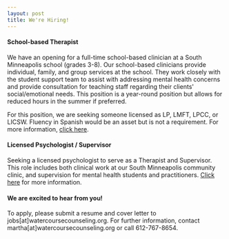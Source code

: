 ```yaml
---
layout: post
title: We're Hiring!
---
```


#### School-based Therapist

We have an opening for a full-time school-based clinician at a South Minneapolis school (grades 3-8). Our school-based clinicians provide individual, family, and group services at the school. They work closely with the student support team to assist with addressing mental health concerns and provide consultation for teaching staff regarding their clients' social/emotional needs. This position is a year-round position but allows for reduced hours in the summer if preferred.

For this position, we are seeking someone licensed as LP, LMFT, LPCC, or LICSW. Fluency in Spanish would be an asset but is not a requirement. For more information, [click here](http://www.minnesotanonprofits.org/job-details?id=130404).

#### Licensed Psychologist / Supervisor

Seeking a licensed psychologist to serve as a Therapist and Supervisor. This role includes both clinical work at our South Minneapolis community clinic, and supervision for mental health students and practitioners. [Click here](http://www.minnesotanonprofits.org/job-details?id=130409) for more information. 

#### We are excited to hear from you!

To apply, please submit a resume and cover letter to jobs[at]watercoursecounseling.org.  For further information, contact martha[at]watercoursecounseling.org or call 612-767-8654.

